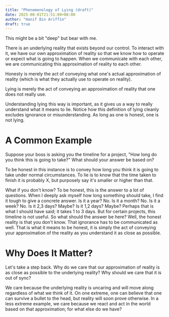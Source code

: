 ```yaml
---
title: "Phenomenology of Lying (draft)"
date: 2025-08-01T21:51:09+08:00
author: "Hanif Bin Ariffin"
draft: true
---
```


This might be a bit "deep" but bear with me.

There is an underlying reality that exists beyond our control.
To interact with it, we have our own approximation of reality so that we know how to operate or expect what is going to
happen.
When we communicate with each other, we are communicating this approximation of reality to each other.

Honesty is merely the act of conveying what one's actual approximation of reality (which is what they actually use to
operate on reality).

Lying is merely the act of conveying an approximation of reality that one does not really use.

Understanding lying this way is important, as it gives us a way to really understand what it means to lie.
Notice how this definition of lying cleanly excludes ignorance or misunderstanding.
As long as one is honest, one is not lying.

# A Common Example

Suppose your boss is asking you the timeline for a project, "How long do you think this is going to take?"
What should your answer be based on?

To be honest in this instance is to convey how long you think it is going to take under normal circumstances.
To lie is to know that the time taken to finish it is probably X, but purposely say it's smaller or higher than that.

What if you don't know? To be honest, this is the answer to a lot of questions.
When I deeply ask myself how long something should take, I find it tough to give a concrete answer.
Is it a year? No. Is it a month? No. Is it a week? No. Is it 2,3 days? Maybe? Is it 1,2 days? Maybe?
Perhaps that is what I should have said; it takes 1 to 3 days.
But for certain projects, this timeline is not useful.
So what should the answer be here?
Well, the honest reality is that you don't know.
That ignorance has to be communicated as well.
That is what it means to be honest, it is simply the act of conveying your approximation of the reality as you
understand it as close as possible.

# Why Does It Matter?

Let's take a step back.
Why do we care that our approximation of reality is as close as possible to the underlying reality?
Why should we care that it is out of sync?

We care because the underlying reality is uncaring and will move along regardless of what we think of it.
On one extreme, one can believe that one can survive a bullet to the head, but reality will soon prove otherwise.
In a less extreme example, we care because we react and act in the world based on that approximation; for what else do
we have?
